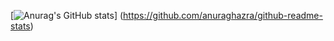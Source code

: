 [![Anurag's GitHub stats](https://github-readme-stats.vercel.app/api?username=t-ube)]
(https://github.com/anuraghazra/github-readme-stats)
